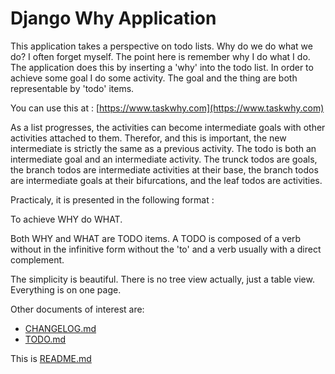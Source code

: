 # Django Why Application

This application takes a perspective on todo lists. Why do we do what we do? I often forget myself. The point here is remember why I do what I do. The application does this by inserting a 'why' into the todo list. In order to achieve some goal I do some activity. The goal and the thing are both representable by 'todo' items. 

You can use this at :
[https://www.taskwhy.com](https://www.taskwhy.com)

As a list progresses, the activities can become intermediate goals with other activities attached to them. Therefor, and this is important, the new intermediate is strictly the same as a previous activity. The todo is both an intermediate goal and an intermediate activity. The trunck todos are goals, the branch todos are intermediate activities at their base, the branch todos are intermediate goals at their bifurcations, and the leaf todos are activities.

Practicaly, it is presented in the following format :

To achieve WHY do WHAT.

Both WHY and WHAT are TODO items. A TODO is composed of a verb without in the infinitive form without the 'to' and a verb usually with a direct complement. 

The simplicity is beautiful. There is no tree view actually, just a table view. Everything is on one page. 

Other documents of interest are:

* [CHANGELOG.md](./CHANGELOG.md)
* [TODO.md](./TODO.md)

This is [README.md](./README.md)